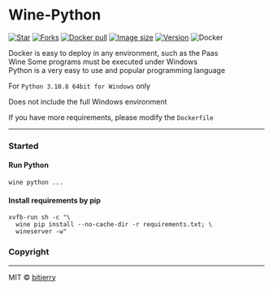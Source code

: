 # Wine-Python

[![Star](https://img.shields.io/github/stars/bitjerry/wine-python?logo=github&style=flat-square)](https://github.com/bitjerry/wine-python/x64)
[![Forks](https://img.shields.io/github/forks/bitjerry/wine-python?logo=github&style=flat-square)](https://github.com/bitjerry/wine-python/x64)
[![Docker pull](https://img.shields.io/docker/pulls/idiotdocker/winepy64?logo=docker&style=flat-square)](https://hub.docker.com/r/idiotdocker/winepy64)
[![Image size](https://img.shields.io/docker/image-size/idiotdocker/winepy64?logo=docker&style=flat-square)](https://hub.docker.com/r/idiotdocker/winepy64)
[![Version](https://img.shields.io/docker/v/idiotdocker/winepy64?logo=docker&style=flat-square)](https://hub.docker.com/r/idiotdocker/winepy64)
![Docker](https://img.shields.io/github/license/bitjerry/wine-python?style=flat-square)

Docker is easy to deploy in any environment, such as the Paas  
Wine Some programs must be executed under Windows  
Python is a very easy to use and popular programming language

For `Python 3.10.8 64bit for Windows` only

Does not include the full Windows environment

If you have more requirements, please modify the `Dockerfile`

---

### Started

#### Run Python
```shell
wine python ...
```

#### Install requirements by pip
```shell
xvfb-run sh -c "\
  wine pip install --no-cache-dir -r requirements.txt; \
  wineserver -w"
```

### Copyright

---
MIT © [bitjerry](https://github.com/bitjerry/wine-python/blob/main/LICENSE)
